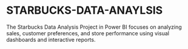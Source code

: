 # STARBUCKS-DATA-ANAYLSIS
The Starbucks Data Analysis Project in Power BI focuses on analyzing sales, customer preferences, and store performance using visual dashboards and interactive reports.
